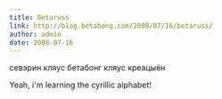 ```yaml
---
title: Betaruss
link: http://blog.betabong.com/2008/07/16/betaruss/
author: admin
date: 2008-07-16
---
```



севэрин кляус
бетабонг кляус креацыён

Yeah, i'm learning the cyrillic alphabet!
